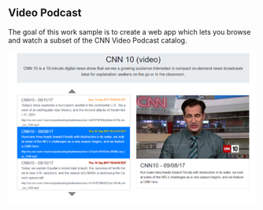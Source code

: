 ## Video Podcast
The goal of this work sample is to create a web app which lets you browse and watch a subset
of the CNN Video Podcast catalog.

![alt text](https://github.com/cagigas/video-podcast/blob/master/screenshot.png)